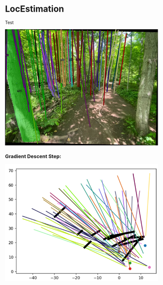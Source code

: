 # LocEstimation

Test



[![Watch The Video](https://raw.githubusercontent.com/lduncan1712/LocEstimation/main/visuals/sample_det_photoNEW1704.jpg)](https://raw.githubusercontent.com/lduncan1712/LocEstimation/main/visuals/shortened_output.MP4)


### Gradient Descent Step:

![Inital Random Positions](https://github.com/lduncan1712/LocEstimation/blob/main/visuals/initial_random_pos.png)
